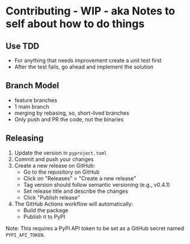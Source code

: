 # Contributing - WIP - aka Notes to self about how to do things

## Use TDD
- For anything that needs improvement create a unit test first
- After the test fails, go ahead and implement the solution

## Branch Model
- feature branches
- 1 main branch
- merging by rebasing, so, short-lived branches
- Only push and PR the code, not the binaries

## Releasing
1. Update the version in `pyproject.toml`
2. Commit and push your changes
3. Create a new release on GitHub:
   - Go to the repository on GitHub
   - Click on "Releases" > "Create a new release"
   - Tag version should follow semantic versioning (e.g., v0.4.1)
   - Set release title and describe the changes
   - Click "Publish release"
4. The GitHub Actions workflow will automatically:
   - Build the package
   - Publish it to PyPI

Note: This requires a PyPI API token to be set as a GitHub secret named `PYPI_API_TOKEN`.
